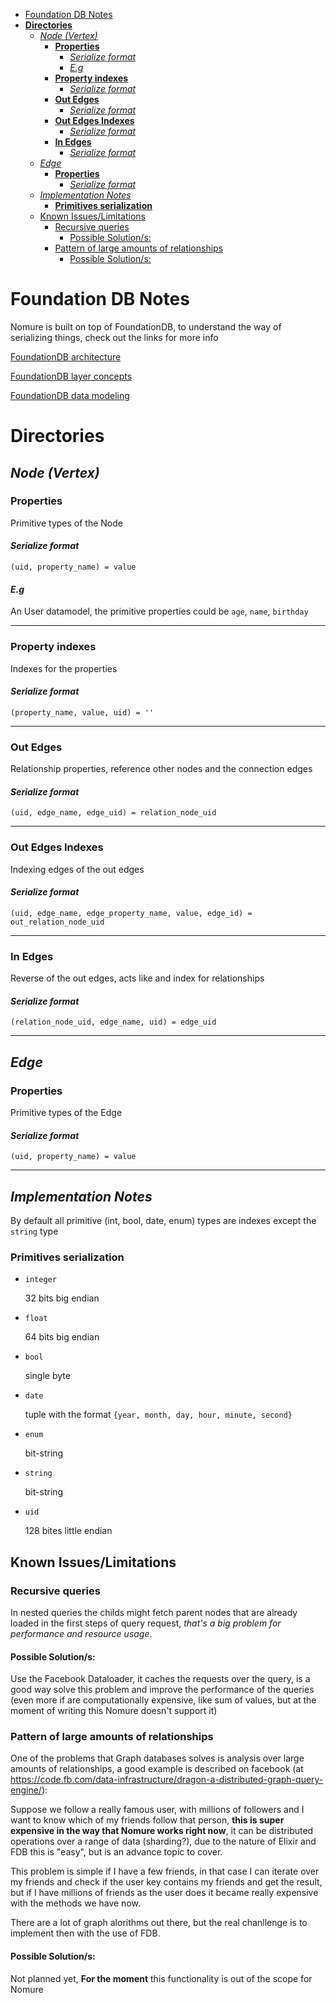 - [Foundation DB Notes](#foundation-db-notes)
- [**Directories**](#directories)
    - [*Node (Vertex)*](#node-vertex)
        - [**Properties**](#properties)
            - [*Serialize format*](#serialize-format)
            - [*E.g*](#eg)
        - [**Property indexes**](#property-indexes)
            - [*Serialize format*](#serialize-format)
        - [**Out Edges**](#out-edges)
            - [*Serialize format*](#serialize-format)
        - [**Out Edges Indexes**](#out-edges-indexes)
            - [*Serialize format*](#serialize-format)
        - [**In Edges**](#in-edges)
            - [*Serialize format*](#serialize-format)
    - [*Edge*](#edge)
        - [**Properties**](#properties)
            - [*Serialize format*](#serialize-format)
    - [*Implementation Notes*](#implementation-notes)
        - [**Primitives serialization**](#primitives-serialization)
    - [Known Issues/Limitations](#known-issueslimitations)
        - [Recursive queries](#recursive-queries)
            - [Possible Solution/s:](#possible-solutions)
        - [Pattern of large amounts of relationships](#pattern-of-large-amounts-of-relationships)
            - [Possible Solution/s:](#possible-solutions)

# Foundation DB Notes

Nomure is built on top of FoundationDB, to understand the way of serializing things, check out the links for more info

[FoundationDB architecture](https://apple.github.io/foundationdb/architecture.html)

[FoundationDB layer concepts](https://apple.github.io/foundationdb/layer-concept.html)

[FoundationDB data modeling](https://apple.github.io/foundationdb/data-modeling.html)

# **Directories**

## *Node (Vertex)*

### **Properties**

Primitive types of the Node

#### *Serialize format*

`(uid, property_name) = value`

#### *E.g* 

An User datamodel, the primitive properties could be `age`, `name`, `birthday`

---

### **Property indexes**

Indexes for the properties

#### *Serialize format*

`(property_name, value, uid) = ''`

---

### **Out Edges** 

Relationship properties, reference other nodes and the connection edges

#### *Serialize format*

`(uid, edge_name, edge_uid) = relation_node_uid` 

---

### **Out Edges Indexes** 

Indexing edges of the out edges

#### *Serialize format*

`(uid, edge_name, edge_property_name, value, edge_id) = out_relation_node_uid`

---

### **In Edges** 

Reverse of the out edges, acts like and index for relationships 

#### *Serialize format*

`(relation_node_uid, edge_name, uid) = edge_uid`

---

## *Edge*

### **Properties**

Primitive types of the Edge

#### *Serialize format*

`(uid, property_name) = value`


---

## *Implementation Notes*

By default all primitive (int, bool, date, enum) types are indexes except the `string` type 

### **Primitives serialization**

- `integer` 
 
    32 bits big endian

- `float` 
 
    64 bits big endian

- `bool`

    single byte

- `date` 
 
    tuple with the format `{year, month, day, hour, minute, second}`

- `enum` 
 
    bit-string

- `string` 
 
    bit-string

- `uid` 

    128 bites little endian


## Known Issues/Limitations

### Recursive queries

In nested queries the childs might fetch parent nodes that are already loaded in the first steps of query request, *that's a big problem for performance and resource usage*.

#### Possible Solution/s:
Use the Facebook Dataloader, it caches the requests over the query, is a good way solve this problem and improve the performance of the queries (even more if are computationally expensive, like sum of values, but at the moment of writing this Nomure doesn't support it)

### Pattern of large amounts of relationships

One of the problems that Graph databases solves is analysis over large amounts of relationships, a good example is described on facebook (at https://code.fb.com/data-infrastructure/dragon-a-distributed-graph-query-engine/):

Suppose we follow a really famous user, with millions of followers and I want to know which of my friends follow that person, **this is super expensive in the way that Nomure works right now**, it can be distributed operations over a range of data (sharding?), due to the nature of Elixir and FDB this is "easy", but is an advance topic to cover.

This problem is simple if I have a few friends, in that case I can iterate over my friends and check if the user key contains my friends and get the result, but if I have millions of friends as the user does it became really expensive with the methods we have now.

There are a lot of graph alorithms out there, but the real chanllenge is to implement then with the use of FDB.

#### Possible Solution/s:
Not planned yet, **For the moment** this functionality is out of the scope for Nomure